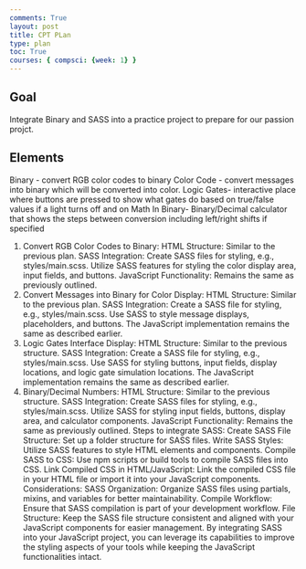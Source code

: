 ```yaml
---
comments: True
layout: post
title: CPT PLan
type: plan
toc: True
courses: { compsci: {week: 1} }
---
```

## Goal
Integrate Binary and SASS into a practice project to prepare for our passion projct.
## Elements
Binary - convert RGB color codes to binary 
Color Code - convert messages into binary which will be converted into color.
Logic Gates- interactive place where buttons are pressed to show what gates do based on true/false values if a light turns off and on
Math In Binary-  Binary/Decimal calculator that shows the steps between conversion including left/right shifts if specified

1. Convert RGB Color Codes to Binary:
HTML Structure: Similar to the previous plan.
SASS Integration:
Create SASS files for styling, e.g., styles/main.scss.
Utilize SASS features for styling the color display area, input fields, and buttons.
JavaScript Functionality: Remains the same as previously outlined.
2. Convert Messages into Binary for Color Display:
HTML Structure: Similar to the previous plan.
SASS Integration:
Create a SASS file for styling, e.g., styles/main.scss.
Use SASS to style message displays, placeholders, and buttons.
The JavaScript implementation remains the same as described earlier.
3. Logic Gates Interface Display:
HTML Structure: Similar to the previous structure.
SASS Integration:
Create a SASS file for styling, e.g., styles/main.scss.
Use SASS for styling buttons, input fields, display locations, and logic gate simulation locations.
The JavaScript implementation remains the same as described earlier.
4. Binary/Decimal Numbers:
HTML Structure: Similar to the previous structure.
SASS Integration:
Create SASS files for styling, e.g., styles/main.scss.
Utilize SASS for styling input fields, buttons, display area, and calculator components.
JavaScript Functionality: Remains the same as previously outlined.
Steps to integrate SASS:
Create SASS File Structure: Set up a folder structure for SASS files.
Write SASS Styles: Utilize SASS features to style HTML elements and components.
Compile SASS to CSS: Use npm scripts or build tools to compile SASS files into CSS.
Link Compiled CSS in HTML/JavaScript: Link the compiled CSS file in your HTML file or import it into your JavaScript components.
Considerations:
SASS Organization: Organize SASS files using partials, mixins, and variables for better maintainability.
Compile Workflow: Ensure that SASS compilation is part of your development workflow.
File Structure: Keep the SASS file structure consistent and aligned with your JavaScript components for easier management.
By integrating SASS into your JavaScript project, you can leverage its capabilities to improve the styling aspects of your tools while keeping the JavaScript functionalities intact.

